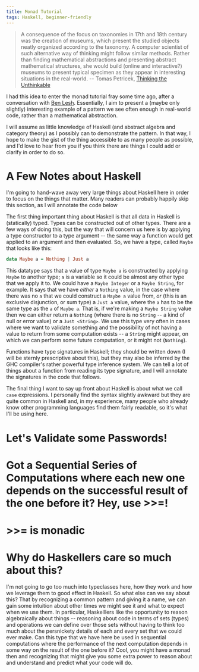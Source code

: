 ```yaml
---
title: Monad Tutorial
tags: Haskell, beginner-friendly
---
```


> A consequence of the focus on taxonomies in 17th and 18th century was the creation of museums, which present the studied objects neatly organized according to the taxonomy. A computer scientist of such alternative way of thinking might follow similar methods. Rather than finding mathematical abstractions and presenting abstract mathematical structures, she would build (online and interactive?) museums to present typical specimen as they appear in interesting situations in the real-world. -- Tomas Petricek, [Thinking the Unthinkable](http://tomasp.net/blog/2016/thinking-unthinkable/)

I had this idea to enter the monad tutorial fray some time ago, after a conversation with [Ben Lesh](https://twitter.com/BenLesh). Essentially, I aim to present a (maybe only slightly) interesting example of a pattern we see often enough in real-world code, rather than a mathematical abstraction.

I will assume as little knowledge of Haskell (and abstract algebra and category theory) as I possibly can to demonstrate the pattern. In that way, I hope to make the gist of the thing accessible to as many people as possible, and I'd love to hear from you if you think there are things I could add or clarify in order to do so.

# A Few Notes about Haskell

I'm going to hand-wave away very large things about Haskell here in order to focus on the things that matter. Many readers can probably happily skip this section, as I will annotate the code below

The first thing important thing about Haskell is that all data in Haskell is (statically) typed. Types can be constructed out of other types. There are a few ways of doing this, but the way that will concern us here is by applying a type constructor to a type argument -- the same way a function would get applied to an argument and then evaluated. So, we have a type, called `Maybe` that looks like this:

```haskell
data Maybe a = Nothing | Just a
```

This datatype says that a value of type `Maybe a` is constructed by applying `Maybe` to another type; `a` is a variable so it could be almost any other type that we apply it to. We could have a `Maybe Integer` or a `Maybe String`, for example. It says that we have *either* a `Nothing` value, in the case where there was no `a` that we could construct a `Maybe a` value from, *or* (this is an exclusive disjunction, or sum type) a `Just a` value, where the `a` has to be the same type as the `a` of `Maybe a`. That is, if we're making a `Maybe String` value then we can either return a `Nothing` (where there is no `String` -- a kind of null or error value) or a `Just <String>`. We use this type very often in cases where we want to validate something and the possibility of not having a value to return from some computation exists -- a `String` might appear, on which we can perform some future computation, or it might not (`Nothing`).

Functions have type signatures in Haskell; they should be written down (I will be sternly prescriptive about this), but they may also be inferred by the GHC compiler's rather powerful type inference system. We can tell a lot of things about a function from reading its type signature, and I will annotate the signatures in the code that follows.

The final thing I want to say up front about Haskell is about what we call `case` expressions. I personally find the syntax slightly awkward but they are quite common in Haskell and, in my experience, many people who already know other programming languages find them fairly readable, so it's what I'll be using here.

# Let's Validate some Passwords!

# Got a Sequential Series of Computations where each new one depends on the successful result of the one before it? Hey, use >>=!

# >>= is monadic

# Why do Haskellers care so much about this?

I'm not going to go too much into typeclasses here, how they work and how we leverage them to good effect in Haskell. So what else can we say about this? That by recognizing a common pattern and giving it a name, we can gain some intuition about other times we might see it and what to expect when we use them. In particular, Haskelllers like the opportunity to reason algebraically about things -- reasoning about code in terms of sets (types) and operations we can define over those sets without having to think too much about the persnickety details of each and every set that we could ever make. Can this type that we have here be used in sequential computations where the performance of the next computation depends in some way on the result of the one before it? Cool, you might have a monad then and recognizing that might give you some extra power to reason about and understand and predict what your code will do. 
